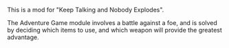 This is a mod for "Keep Talking and Nobody Explodes".

The Adventure Game module involves a battle against a foe, and is solved by deciding which items to use, and which weapon will provide the greatest advantage.